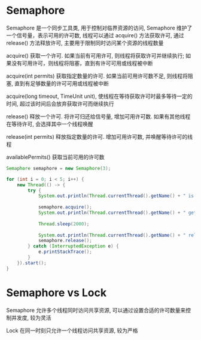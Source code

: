 # Semaphore

Semaphore 是一个同步工具类, 用于控制对临界资源的访问, Semaphore 维护了一个信号量，表示可用的许可数, 线程可以通过 acquire() 方法获取许可, 通过 release() 方法释放许可, 主要用于限制同时访问某个资源的线程数量

acquire() 获取一个许可. 如果当前有可用许可, 则线程将获取许可并继续执行; 如果没有可用许可，则线程将阻塞，直到有许可可用或线程被中断

acquire(int permits) 获取指定数量的许可. 如果当前可用许可数不足, 则线程将阻塞, 直到有足够数量的许可可用或线程被中断

acquire(long timeout, TimeUnit unit), 使线程在等待获取许可时最多等待一定的时间, 超过该时间后会放弃获取许可而继续执行

release() 释放一个许可. 将许可归还给信号量, 增加可用许可数. 如果有其他线程在等待许可, 会选择其中一个线程唤醒

release(int permits) 释放指定数量的许可. 增加可用许可数, 并唤醒等待许可的线程

availablePermits() 获取当前可用的许可数

```java
Semaphore semaphore = new Semaphore(3);

for (int i = 0; i < 5; i++) {
    new Thread(() -> {
        try {
            System.out.println(Thread.currentThread().getName() + " is waiting for a permit...");
            
            semaphore.acquire();
            System.out.println(Thread.currentThread().getName() + " gets a permit.");
            
            Thread.sleep(2000);
            
            System.out.println(Thread.currentThread().getName() + " releases the permit.");
            semaphore.release();
        } catch (InterruptedException e) {
            e.printStackTrace();
        }
    }).start();
}
```

# Semaphore vs Lock

Semaphore 允许多个线程同时访问共享资源, 可以通过设置合适的许可数量来控制并发度, 较为灵活

Lock 在同一时刻只允许一个线程访问共享资源, 较为严格

